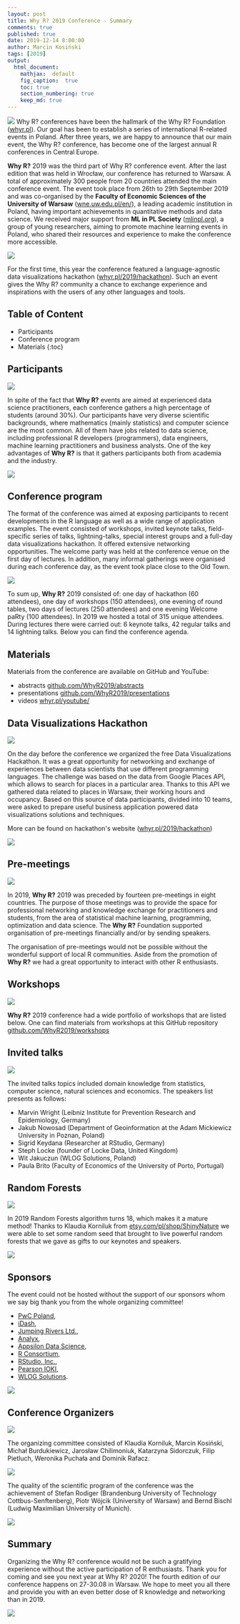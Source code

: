 ```yaml
---
layout: post
title: Why R? 2019 Conference - Summary
comments: true
published: true
date: 2019-12-14 8:00:00
author: Marcin Kosiński
tags: [2019]
output:
  html_document:
    mathjax:  default
    fig_caption:  true
    toc: true
    section_numbering: true
    keep_md: true
---
```


<img src="/foundation/images/fulls/whyr2019/rf2.jpg" class="fit image"> Why R? conferences have been the hallmark of the Why R? Foundation ([whyr.pl](https://whyr.pl)). Our goal has been to establish a series of international R-related events in Poland. After three years, we are happy to announce that our main event, the Why R? conference, has become one of the largest annual R conferences in Central Europe.

**Why R?** 2019 was the third part of Why R? conference event. After the last edition that was held in Wrocław, our conference has returned to Warsaw. A total of approximately 300 people from 20 countries attended the main conference event. The event took place from 26th to 29th September 2019 and was co-organised by the **Faculty of Economic Sciences of the University of Warsaw** ([wne.uw.edu.pl/en/](https://wne.uw.edu.pl/en/)), a leading academic institution in Poland, having important achievements in quantitative methods and data science. We received major support from **ML in PL Society** ([mlinpl.org](https://mlinpl.org)), a group of young researchers, aiming to promote machine learning events in Poland, who shared their resources and experience to make the conference more accessible.

<img src="/foundation/images/fulls/whyr2019/tlosptronam_small.jpg" class="fit image">

For the first time, this year the conference featured a language-agnostic data visualizations hackathon ([whyr.pl/2019/hackathon](https://whyr.pl/2019/hackathon)). Such an event gives the Why R? community a chance to exchange experience and inspirations with the users of any other languages and tools.

## Table of Content

* Participants
* Conference program
* Materials
{:toc}

## Participants

<img src="/foundation/images/fulls/whyr2019/ppl.jpg" class="fit image">

In spite of the fact that **Why R?** events are aimed at experienced data science practitioners, each conference gathers a high percentage of students (around 30\%). Our participants have very diverse scientific backgrounds, where mathematics (mainly statistics) and computer science are the most common. All of them have jobs related to data science, including professional R developers (programmers), data engineers, machine learning practitioners and business analysts. One of the key advantages of **Why R?** is that it gathers participants both from academia and the industry.

<img src="/foundation/images/fulls/whyr2019/plan.jpg" class="fit image">

## Conference program

The format of the conference was aimed at exposing participants to recent developments in the R language as well as a wide range of application examples. The event consisted of workshops, invited keynote talks, field-specific series of talks, lightning-talks, special interest groups and a full-day data visualizations hackathon. It offered extensive networking opportunities. The welcome party was held at the conference venue on the first day of lectures. In addition, many informal gatherings were organised during each conference day, as the event took place close to the Old Town.

<img src="/foundation/images/fulls/whyr2019/agenda.jpg" class="fit image">

To sum up, **Why R?** 2019 consisted of: one day of hackathon (60 attendees), one day of workshops (150 attendees), one evening of round tables, two days of lectures (250 attendees) and one evening Welcome paRty (100 attendees). In 2019 we hosted a total of 315 unique attendees. During lectures there were carried out: 6 keynote talks, 42 regular talks and 14 lightning talks. Below you can find the conference agenda.

## Materials 

Materials from the conference are available on GitHub and YouTube:

- abstracts [github.com/WhyR2019/abstracts](https://github.com/WhyR2019/abstracts)
- presentations [github.com/WhyR2019/presentations](https://github.com/WhyR2019/presentations)
- videos [whyr.pl/youtube/](https://whyr.pl/youtube/)

## Data Visualizations Hackathon

<img src="/foundation/images/fulls/whyr2019/hackathon/plakat_hackathon2.jpg" class="fit image">

On the day before the conference we organized the free Data Visualizations Hackathon. It was a great opportunity for networking and exchange of experiences between data scientists that use different programming languages. The challenge was based on the data from Google Places API, which allows to search for places in a particular area. Thanks to this API we gathered data related to places in Warsaw, their working hours and occupancy. Based on this source of data participants, divided into 10 teams, were asked to prepare useful business application powered data visualizations solutions and techniques.

More can be found on hackathon's website ([whyr.pl/2019/hackathon](https://whyr.pl/2019/hackathon))

<img src="/foundation/images/fulls/whyr2019/hackathon/judges.JPG" class="fit image">

## Pre-meetings

<img src="http://whyr.pl/2019/img/bg/europa_whyr2019_bauchi.jpg" class="fit image">

In 2019, **Why R?** 2019 was preceded by fourteen pre-meetings in eight countries. The purpose of those meetings was to provide the space for professional networking and knowledge exchange for practitioners and students, from the area of statistical machine learning, programming, optimization and data science. The **Why R?** Foundation supported organisation of pre-meetings financially and/or by sending speakers.

The organisation of pre-meetings would not be possible without the wonderful support of local R communities. Aside from the promotion of **Why R?** we had a great opportunity to interact with other R enthusiasts.

## Workshops

<img src="/foundation/images/fulls/whyr2019/ppl2.jpg" class="fit image">

**Why R?** 2019 conference had a wide portfolio of workshops that are listed below. One can find materials from workshops at this GitHub repository [github.com/WhyR2019/workshops](https://github.com/WhyR2019/workshops)

## Invited talks

<img src="/foundation/images/fulls/whyr2019/keynotes.jpg" class="fit image">

The invited talks topics included domain knowledge from statistics, computer science, natural sciences and economics. The speakers list presents as follows: 

- Marvin Wright (Leibniz Institute for Prevention Research and Epidemiology, Germany)
- Jakub Nowosad (Department of Geoinformation at the Adam Mickiewicz University in Poznan, Poland)
- Sigrid Keydana (Researcher at RStudio, Germany)
- Steph Locke (founder of Locke Data, United Kingdom)
- Wit Jakuczun (WLOG Solutions, Poland)
- Paula Brito (Faculty of Economics of the University of Porto, Portugal)

## Random Forests

<img src="/foundation/images/fulls/whyr2019/rf1.jpg" class="fit image">

In 2019 Random Forests algorithm turns 18, which makes it a mature method! Thanks to Klaudia Korniluk from
[etsy.com/pl/shop/ShinyNature](https://www.etsy.com/pl/shop/ShinyNature) we were able to set some random seed that
brought to live powerful random forests that we gave as gifts to our keynotes and speakers.

<img src="/foundation/images/fulls/whyr2019/rf3.jpg" class="fit image">

## Sponsors

The event could not be hosted without the support of our sponsors whom we say big thank you from the whole organizing committee!

- [PwC Poland](https://www.pwc.pl/), 
- [iDash](https://idash.pl/), 
- [Jumping Rivers Ltd.](https://www.jumpingrivers.com/), 
- [Analyx](http://analyx.com/en/), 
- [Appsilon Data Science](https://appsilon.com/), 
- [R Consortium](https://www.r-consortium.org/), 
- [RStudio, Inc.](https://www.rstudio.com/), 
- [Pearson IOKI](https://www.pearson.pl/),
- [WLOG Solutions](https://www.wlogsolutions.com/).

<img src="/foundation/images/fulls/whyr2019/sponsors.png" class="fit image">

## Conference Organizers 

<img src="/foundation/images/fulls/whyr2019/organizers.JPG" class="fit image">

The organizing committee consisted of Klaudia Korniluk, Marcin Kosiński, Michał Burdukiewicz, Jarosław Chilimoniuk, Katarzyna Sidorczuk, Filip Pietluch, Weronika Puchała and Dominik Rafacz.

<img src="/foundation/images/fulls/whyr2019/organizers_team.JPG" class="fit image">

The quality of the scientific program of the conference was the achievement of Stefan Rodiger (Brandenburg University of Technology Cottbus-Senftenberg), Piotr Wójcik (University of Warsaw) and Bernd Bischl (Ludwig Maximilian University of Munich).

<img src="/foundation/images/fulls/whyr2019/organizers_sci.JPG" class="fit image">

## Summary

Organizing the Why R? conference would not be such a gratifying experience without the active participation of R enthusiasts. Thank you for coming and see you next year at Why R? 2020! The fourth edition of our conference happens on 27-30.08 in Warsaw. We hope to meet you all there and provide you with an even better dose of R knowledge and networking than in 2019.

<img src="/foundation/images/fulls/whyr2020/cover2020.jpg" class="fit image">